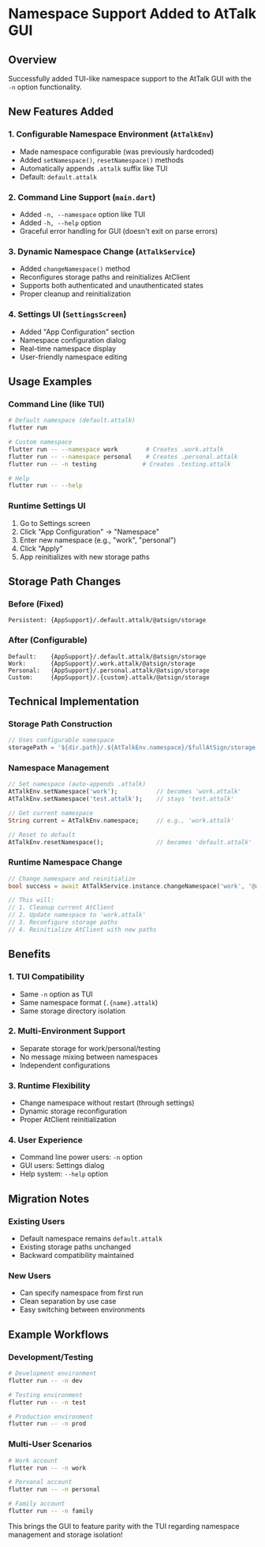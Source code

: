 # Namespace Support Added to AtTalk GUI

## Overview
Successfully added TUI-like namespace support to the AtTalk GUI with the `-n` option functionality.

## New Features Added

### 1. Configurable Namespace Environment (`AtTalkEnv`)
- Made namespace configurable (was previously hardcoded)
- Added `setNamespace()`, `resetNamespace()` methods
- Automatically appends `.attalk` suffix like TUI
- Default: `default.attalk`

### 2. Command Line Support (`main.dart`)
- Added `-n, --namespace` option like TUI
- Added `-h, --help` option
- Graceful error handling for GUI (doesn't exit on parse errors)

### 3. Dynamic Namespace Change (`AtTalkService`)
- Added `changeNamespace()` method
- Reconfigures storage paths and reinitializes AtClient
- Supports both authenticated and unauthenticated states
- Proper cleanup and reinitialization

### 4. Settings UI (`SettingsScreen`)
- Added "App Configuration" section
- Namespace configuration dialog
- Real-time namespace display
- User-friendly namespace editing

## Usage Examples

### Command Line (like TUI)
```bash
# Default namespace (default.attalk)
flutter run

# Custom namespace
flutter run -- --namespace work        # Creates .work.attalk
flutter run -- --namespace personal    # Creates .personal.attalk
flutter run -- -n testing             # Creates .testing.attalk

# Help
flutter run -- --help
```

### Runtime Settings UI
1. Go to Settings screen
2. Click "App Configuration" → "Namespace"
3. Enter new namespace (e.g., "work", "personal")
4. Click "Apply"
5. App reinitializes with new storage paths

## Storage Path Changes

### Before (Fixed)
```
Persistent: {AppSupport}/.default.attalk/@atsign/storage
```

### After (Configurable)
```
Default:    {AppSupport}/.default.attalk/@atsign/storage
Work:       {AppSupport}/.work.attalk/@atsign/storage  
Personal:   {AppSupport}/.personal.attalk/@atsign/storage
Custom:     {AppSupport}/.{custom}.attalk/@atsign/storage
```

## Technical Implementation

### Storage Path Construction
```dart
// Uses configurable namespace
storagePath = '${dir.path}/.${AtTalkEnv.namespace}/$fullAtSign/storage';
```

### Namespace Management
```dart
// Set namespace (auto-appends .attalk)
AtTalkEnv.setNamespace('work');           // becomes 'work.attalk'
AtTalkEnv.setNamespace('test.attalk');    // stays 'test.attalk'

// Get current namespace
String current = AtTalkEnv.namespace;     // e.g., 'work.attalk'

// Reset to default
AtTalkEnv.resetNamespace();               // becomes 'default.attalk'
```

### Runtime Namespace Change
```dart
// Change namespace and reinitialize
bool success = await AtTalkService.instance.changeNamespace('work', '@alice');

// This will:
// 1. Cleanup current AtClient
// 2. Update namespace to 'work.attalk'
// 3. Reconfigure storage paths
// 4. Reinitialize AtClient with new paths
```

## Benefits

### 1. TUI Compatibility
- Same `-n` option as TUI
- Same namespace format (`.{name}.attalk`)
- Same storage directory isolation

### 2. Multi-Environment Support
- Separate storage for work/personal/testing
- No message mixing between namespaces
- Independent configurations

### 3. Runtime Flexibility
- Change namespace without restart (through settings)
- Dynamic storage reconfiguration
- Proper AtClient reinitialization

### 4. User Experience
- Command line power users: `-n` option
- GUI users: Settings dialog
- Help system: `--help` option

## Migration Notes

### Existing Users
- Default namespace remains `default.attalk`
- Existing storage paths unchanged
- Backward compatibility maintained

### New Users
- Can specify namespace from first run
- Clean separation by use case
- Easy switching between environments

## Example Workflows

### Development/Testing
```bash
# Development environment
flutter run -- -n dev

# Testing environment  
flutter run -- -n test

# Production environment
flutter run -- -n prod
```

### Multi-User Scenarios
```bash
# Work account
flutter run -- -n work

# Personal account
flutter run -- -n personal

# Family account
flutter run -- -n family
```

This brings the GUI to feature parity with the TUI regarding namespace management and storage isolation!
